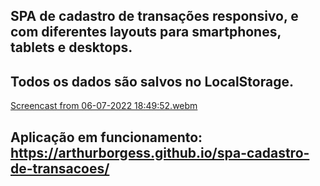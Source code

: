 ## SPA de cadastro de transações responsivo, e com diferentes layouts para smartphones, tablets e desktops.
## Todos os dados são salvos no LocalStorage.
[Screencast from 06-07-2022 18:49:52.webm](https://user-images.githubusercontent.com/104205613/177649752-017533fe-a6fb-483d-a501-6b735c5f5dd7.webm)
## Aplicação em funcionamento: https://arthurborgess.github.io/spa-cadastro-de-transacoes/
